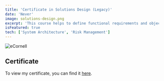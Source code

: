 ```yaml
---
title: 'Certificate in Solutions Design (Legacy)'
date: 'Never'
image: solutions-design.png
excerpt: 'This course helps to define functional requirements and objectively measure the value of any potential systems design solution. After understanding the purpose, intent, and audience for the project, the course aids in utilizing fundamental systems design and architecture techniques to develop a deeper understanding of how all of the components of the solution work together.'
isFeatured: true
tech: ['System Architecture', 'Risk Management']
---
```


![eCornell](/images/certs/solutions-design.png)

## Certificate

To view my certificate, you can find it [here](https://raw.githubusercontent.com/davelevine/davelevine/main/eCornell/DaveLevine_SystemsDesign.pdf).
